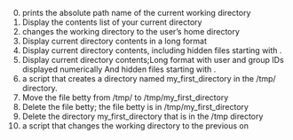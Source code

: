 0. prints the absolute path name of the current working directory
1. Display the contents list of your current directory
2. changes the working directory to the user’s home directory
3. Display current directory contents in a long format
4. Display current directory contents, including hidden files starting with .
5. Display current directory contents;Long format with user and group IDs displayed numerically And hidden files starting with .
6. a script that creates a directory named my_first_directory in the /tmp/ directory.
7. Move the file betty from /tmp/ to /tmp/my_first_directory
8. Delete the file betty; the file betty is in /tmp/my_first_directory
9. Delete the directory my_first_directory that is in the /tmp directory
10. a script that changes the working directory to the previous on
